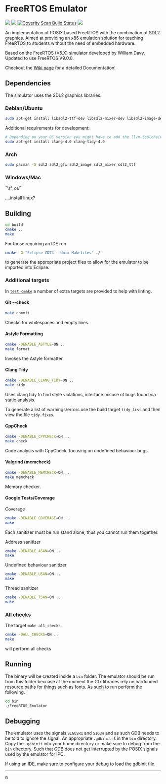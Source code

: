 # FreeRTOS Emulator

<p>
  <a href="https://travis-ci.com/alxhoff/FreeRTOS-Emulator">
  <img src="https://travis-ci.com/alxhoff/FreeRTOS-Emulator.svg?branch=master">
  </a>
  <a href="https://github.com/alxhoff/FreeRTOS-Emulator/blob/master/LICENSE">
    <img src="https://img.shields.io/badge/license-GPLv3-blue.svg" />
  </a>
  <a href="https://scan.coverity.com/projects/alxhoff-freertos-emulator">
  <img alt="Coverity Scan Build Status"
       src="https://scan.coverity.com/projects/20757/badge.svg"/>
  </a>
  <a href="https://codecov.io/gh/alxhoff/FreeRTOS-Emulator">
  <img src="https://codecov.io/gh/alxhoff/FreeRTOS-Emulator/branch/master/graph/badge.svg" />
</a>
</p>

An implementation of POSIX based FreeRTOS with the combination of SDL2 graphics. Aimed at providing an x86 emulation solution for teaching FreeRTOS to students without the need of embedded hardware.

Based on the FreeRTOS (V5.X) simulator developed by William Davy. Updated to use FreeRTOS V9.0.0.


Checkout the [Wiki page](../../wiki) for a detailed Documentation!

## Dependencies

The simulator uses the SDL2 graphics libraries.

### Debian/Ubuntu

```bash
sudo apt-get install libsdl2-ttf-dev libsdl2-mixer-dev libsdl2-image-dev libsdl2-gfx-dev libsdl2-dev
```

Additional requirements for development:
```bash
# Depending on your OS version you might have to add the llvm-toolchain-4.0 APT source before
sudo apt-get install clang-4.0 clang-tidy-4.0
```

### Arch

```bash
sudo pacman -S sdl2 sdl2_gfx sdl2_image sdl2_mixer sdl2_ttf
```
### Windows/Mac
¯\\(°_o)/¯

....install linux?

## Building

```bash
cd build
cmake ..
make
```

For those requiring an IDE run
```bash
cmake -G "Eclipse CDT4 - Unix Makefiles" ./
```
to generate the appropriate project files to allow for the emulator to be imported into Eclipse.

### Additional targets

In [`test.cmake`](test.cmake) a number of extra targets are provided to help with linting.

#### Git --check

``` bash
make commit
```

Checks for whitespaces and empty lines.

#### Astyle Formatting

``` bash
cmake -DENABLE_ASTYLE=ON ..
make format
```

Invokes the Astyle formatter.

#### Clang Tidy

``` bash
cmake -DENABLE_CLANG_TIDY=ON ..
make tidy
```

Uses clang tidy to find style violations, interface misuse of bugs found via static analysis.

To generate a list of warnings/errors use the build target `tidy_list` and then view the file `tidy.fixes`.

#### CppCheck

``` bash
cmake -DENABLE_CPPCHECK=ON ..
make check
```

Code analysis with CppCheck, focusing on undefined behaviour bugs.

#### Valgrind (memcheck)

``` bash
cmake -DENABLE_MEMCHECK=ON ..
make memcheck
```

Memory checker.

#### Google Tests/Coverage

Coverage

``` bash
cmake -DENABLE_COVERAGE=ON ..
make
```

Each sanitizer must be run stand alone, thus you cannot run them together.

Address sanitizer

``` bash
cmake -DENABLE_ASAN=ON ..
make
```

Undefined behaviour sanitizer

``` bash
cmake -DENABLE_USAN=ON ..
make
```

Thread sanitizer

``` bash
cmake -DENABLE_TSAN=ON ..
make
```

### All checks

The target `make all_checks`

``` bash
cmake -DALL_CHECKS=ON ..
make
```

will perform all checks

## Running

The binary will be created inside a `bin` folder. The emulator should be run from this folder becuase at the moment the Gfx libraries rely on hardcoded resource paths for things such as fonts. As such to run perform the following.

``` bash
cd bin
./FreeRTOS_Emulator
```

## Debugging

The emulator uses the signals `SIGUSR1` and `SIG34` and as such GDB needs to be told to ignore the signal.
An appropriate `.gdbinit` is in the `bin` directory.
Copy the `.gdbinit` into your home directory or make sure to debug from the `bin` directory.
Such that GDB does not get interrupted by the POSIX signals used by the emulator for IPC.

If using an IDE, make sure to configure your debug to load the gdbinit file.

---

<a href="https://www.buymeacoffee.com/xmyWYwD" target="_blank"><img src="https://cdn.buymeacoffee.com/buttons/lato-green.png" alt="Buy Me A Coffee" style="height: 11px !important;" ></a>
